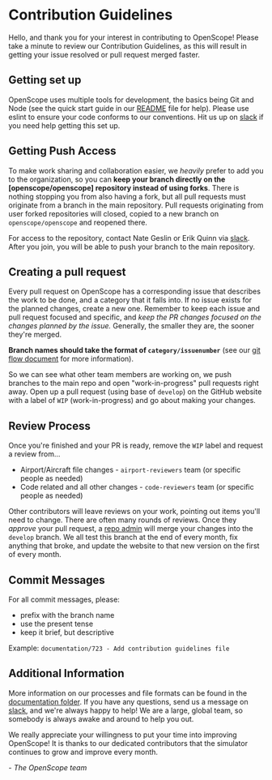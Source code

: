 # Contribution Guidelines
Hello, and thank you for your interest in contributing to OpenScope! Please take a minute to review our Contribution Guidelines, as this will result in getting your issue resolved or pull request merged faster.

## Getting set up
OpenScope uses multiple tools for development, the basics being Git and Node (see the quick start guide in our [README](README.md) file for help). Please use eslint to ensure your code conforms to our conventions. Hit us up on [slack](http://slack.openscope.co) if you need help getting this set up.

## Getting Push Access
To make work sharing and collaboration easier, we _heavily_ prefer to add you to the organization, so you can __keep your branch directly on the [openscope/openscope] repository instead of using forks__. There is nothing stopping you from also having a fork, but all pull requests must originate from a branch in the main repository. Pull requests originating from user forked repositories will closed, copied to a new branch on `openscope/openscope` and reopened there.

For access to the repository, contact Nate Geslin or Erik Quinn via [slack](http://slack.openscope.co). After you join, you will be able to push your branch to the main repository.

## Creating a pull request
Every pull request on OpenScope has a corresponding issue that describes the work to be done, and a category that it falls into. If no issue exists for the planned changes, create a new one. Remember to keep each issue and pull request focused and specific, and _keep the PR changes focused on the changes planned by the issue._ Generally, the smaller they are, the sooner they're merged.

__Branch names should take the format of `category/issuenumber`__ (see our [git flow document](documentation/git-flow-process.md) for more information).

So we can see what other team members are working on, we push branches to the main repo and open "work-in-progress" pull requests right away. Open up a pull request (using base of `develop`) on the GitHub website with a label of `WIP` (work-in-progress) and go about making your changes.

## Review Process
Once you're finished and your PR is ready, remove the `WIP` label and request a review from...

- Airport/Aircraft file changes - `airport-reviewers` team (or specific people as needed)
- Code related and all other changes - `code-reviewers` team (or specific people as needed)

Other contributors will leave reviews on your work, pointing out items you'll need to change. There are often many rounds of reviews. Once they _approve_ your pull request, a [repo admin](https://github.com/orgs/openscope/teams/simulator-admins/members) will merge your changes into the `develop` branch. We all test this branch at the end of every month, fix anything that broke, and update the website to that new version on the first of every month.

## Commit Messages
For all commit messages, please:

- prefix with the branch name
- use the present tense
- keep it brief, but descriptive

Example: `documentation/723 - Add contribution guidelines file`

## Additional Information
More information on our processes and file formats can be found in the [documentation folder](documentation/). If you have any questions, send us a message on [slack](http://slack.openscope.co), and we're always happy to help! We are a large, global team, so somebody is always awake and around to help you out.

We really appreciate your willingness to put your time into improving OpenScope! It is thanks to our dedicated contributors that the simulator continues to grow and improve every month.

\- *The OpenScope team*
